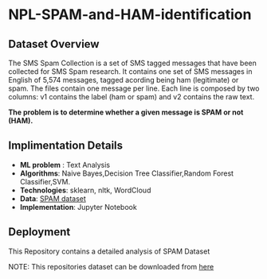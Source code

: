# NPL-SPAM-and-HAM-identification
## Dataset Overview

The SMS Spam Collection is a set of SMS tagged messages that have been collected for SMS Spam research. It contains one set of SMS messages in English of 5,574 messages, tagged acording being ham (legitimate) or spam. The files contain one message per line. Each line is composed by two columns: v1 contains the label (ham or spam) and v2 contains the raw text.

**The problem is to determine whether a given message is SPAM or not (HAM).** 

## Implimentation Details

- **ML problem** : Text Analysis
- **Algorithms**: Naive Bayes,Decision Tree Classifier,Random Forest Classifier,SVM.
- **Technologies**: sklearn, nltk, WordCloud
- **Data**: [SPAM dataset](https://github.com/abhinnpandey/NPL-SPAM-and-HAM-identification/blob/master/SPAM%20and%20HAM%20Identification/spam.csv)  
- **Implementation**: Jupyter Notebook


## Deployment
This Repository contains a detailed analysis of SPAM Dataset

NOTE: 
This repositories dataset can be downloaded from [here](https://github.com/abhinnpandey/NPL-SPAM-and-HAM-identification/blob/master/SPAM%20and%20HAM%20Identification/spam.csv) 
